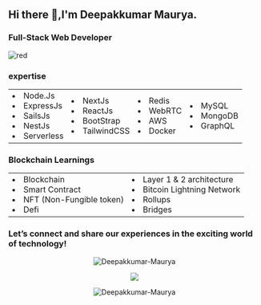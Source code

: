 ## Hi there 👋,I'm Deepakkumar Maurya.
### Full-Stack Web Developer
![red](https://komarev.com/ghpvc/?username=Deepakkumar-Maurya&color=red)
### expertise 
<table>
  <tr>
    <td>
      <li>Node.Js</li>
      <li>ExpressJs</li>
      <li>SailsJs</li>
      <li>NestJs</li>
      <li>Serverless</li>
    </td>
    <td>
      <li>NextJs</li>
      <li>ReactJs</li>
      <li>BootStrap</li>
      <li>TailwindCSS</li>
    </td>
    <td>
      <li>Redis</li>
      <li>WebRTC</li>
      <li>AWS</li>
      <li>Docker</li>
    </td>
    <td>
      <li>MySQL</li>
      <li>MongoDB</li>
      <li>GraphQL</li>
    </td>
  </tr>
</table>  

### Blockchain Learnings
<table>
  <tr>
    <td>
      <li>Blockchain</li>
      <li>Smart Contract</li>
      <li>NFT (Non-Fungible token)</li>
      <li>Defi</li>
    </td>
    <td>
      <li>Layer 1 & 2 architecture</li>
      <li>Bitcoin Lightning Network</li>
      <li>Rollups</li>
      <li>Bridges</li>
    </td>
  </tr>
</table> 

### Let’s connect and share our experiences in the exciting world of technology!

<p align="center"><img align="center" src="https://github-readme-stats.vercel.app/api?username=Deepakkumar-Maurya&show_icons=true&theme=dracula" alt="Deepakkumar-Maurya" /></p>

<p align="center"><img align="center" src="https://github-readme-stats.vercel.app/api/top-langs/?username=Deepakkumar-Maurya&layout=compact&theme=dracula&langs_count=10" /></p>

<p align="center"><img align="center" src="https://github-readme-streak-stats.herokuapp.com/?user=Deepakkumar-Maurya&theme=radical" alt="Deepakkumar-Maurya" /></p>
